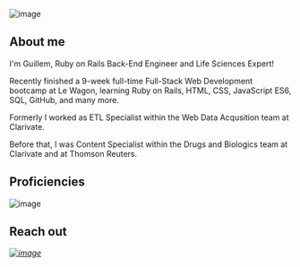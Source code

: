![image](https://user-images.githubusercontent.com/115022601/207311721-0e2d5e57-8e21-4092-923d-d0f4877dee8b.png)

## About me
I'm Guillem, Ruby on Rails Back-End Engineer and Life Sciences Expert!  

Recently finished a 9-week full-time Full-Stack Web Development bootcamp at Le Wagon, learning Ruby on Rails, HTML, CSS, JavaScript ES6, SQL, GitHub, and many more.  

Formerly I worked as ETL Specialist within the Web Data Acqusition team at Clarivate.  

Before that, I was Content Specialist within the Drugs and Biologics team at Clarivate and at Thomson Reuters.
## Proficiencies
![image](https://user-images.githubusercontent.com/115022601/207317876-0213d693-344c-45dc-a15e-ee73441c8664.png)




## Reach out
<a href="https://www.linkedin.com/in/guillem-molas-ferrer/"><i>![image](https://user-images.githubusercontent.com/115022601/207314936-14172e13-6683-4f10-b7a8-16834f8789ba.png)<i>
</a>
<!--
**WillMolas/WillMolas** is a ✨ _special_ ✨ repository because its `README.md` (this file) appears on your GitHub profile.

Here are some ideas to get you started:

- 🔭 I’m currently working on ...
- 🌱 I’m currently learning ...
- 👯 I’m looking to collaborate on ...
- 🤔 I’m looking for help with ...
- 💬 Ask me about ...
- 📫 How to reach me: ...
- 😄 Pronouns: ...
- ⚡ Fun fact: ...
-->
